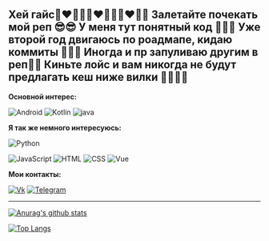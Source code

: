 ## Хей гайс👩‍❤‍💋‍👨👩‍❤‍💋‍👨👩‍❤‍💋‍👨 Залетайте почекать мой реп 😎😎 У меня тут понятный код 👀👀👀 Уже второй год двигаюсь по роадмапе, кидаю коммиты 👻👻👻 Иногда и пр запуливаю другим в реп👅👅 Киньте лойс и вам никогда не будут предлагать кеш ниже вилки 👿👿🤡🤡 

__Основной интерес:__

![Android](https://img.shields.io/badge/Android-E0E0E0?style=flat-square&logo=android)
![Kotlin](https://img.shields.io/badge/Kotlin-80DEEA?style=flat-square&logo=kotlin)
![java](https://img.shields.io/badge/java-2196F3?style=flat-square&logo=java)

__Я так же немного интересуюсь:__

![Python](https://img.shields.io/badge/Python-84FFFF?style=flat-square&logo=python)

![JavaScript](https://img.shields.io/badge/JavaScript-090900?style=flat-square&logo=javascript)
![HTML](https://img.shields.io/badge/HTML-FF7043?style=flat-square&logo=HTML)
![CSS](https://img.shields.io/badge/CSS-512DA8?style=flat-square&logo=CSS)
![Vue](https://img.shields.io/badge/Vue-388E3C?style=flat-square&logo=Vue)

__Мои контакты:__

[![Vk](https://img.shields.io/badge/Vk-090900?style=for-the-badge&logo=Vk)](https://vk.com/maksim23okt)
[![Telegram](https://img.shields.io/badge/Telegram-090900?style=for-the-badge&logo=Telegram)](https://t.me/Podvorotof)

----

[![Anurag's github stats](https://github-readme-stats.vercel.app/api?username=maksim2355&show_icons=true)](https://github.com/maksim2355/github-readme-stats)

[![Top Langs](https://github-readme-stats.vercel.app/api/top-langs/?username=maksim2355&layout=compact&hide=python&langs_count=9)](https://github.com/maksim2355/github-readme-stats)
